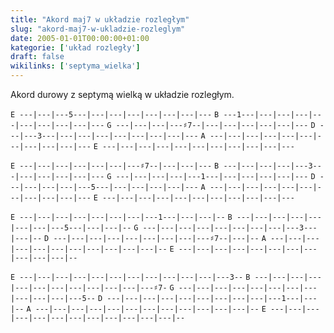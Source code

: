 ```yaml
---
title: "Akord maj7 w układzie rozległym"
slug: "akord-maj7-w-ukladzie-rozleglym"
date: 2005-01-01T00:00:00+01:00
kategorie: ['układ rozległy']
draft: false
wikilinks: ['septyma_wielka']
---
```

Akord durowy z septymą wielką<!-- link nie odnosił się do niczego --> w układzie
rozległym.

`E ---|---|---5---|---|---|---|---|---|---|---`
`B ---1---|---|---|---|---|---|---|---|---|---`
`G ---|---|---|---♯7--|---|---|---|---|---|---`
`D ---|---3---|---|---|---|---|---|---|---|---`
`A ---|---|---|---|---|---|---|---|---|---|---`
`E ---|---|---|---|---|---|---|---|---|---|---`

`E ---|---|---|---|---|---|---♯7--|---|---|---`
`B ---|---|---|---|---3---|---|---|---|---|---`
`G ---|---|---|---|---1---|---|---|---|---|---`
`D ---|---|---|---|---5---|---|---|---|---|---`
`A ---|---|---|---|---|---|---|---|---|---|---`
`E ---|---|---|---|---|---|---|---|---|---|---`

`E ---|---|---|---|---|---|---|---1---|---|---|--`
`B ---|---|---|---|---|---|---|---5---|---|---|--`
`G ---|---|---|---|---|---|---|---|---3---|---|--`
`D ---|---|---|---|---|---|---|---|---♯7--|---|--`
`A ---|---|---|---|---|---|---|---|---|---|---|--`
`E ---|---|---|---|---|---|---|---|---|---|---|--`

`E ---|---|---|---|---|---|---|---|---|---|---|---3--`
`B ---|---|---|---|---|---|---|---|---|---|---|---♯7-`
`G ---|---|---|---|---|---|---|---|---|---|---|---5--`
`D ---|---|---|---|---|---|---|---|---|---1---|---|--`
`A ---|---|---|---|---|---|---|---|---|---|---|---|--`
`E ---|---|---|---|---|---|---|---|---|---|---|---|--`

